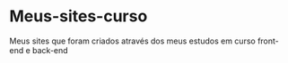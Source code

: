 # Meus-sites-curso
Meus sites que foram criados através dos meus estudos em curso front-end e back-end
